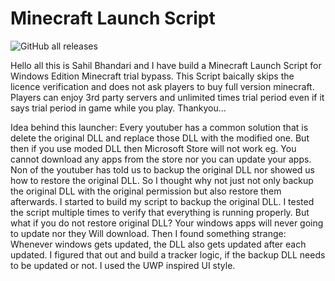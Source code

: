 # Minecraft Launch Script
![GitHub all releases](https://img.shields.io/github/downloads/Sahil12524/Minecraft-Launch-Script/total?color=g&style=for-the-badge)

Hello all this is Sahil Bhandari and I have build a Minecraft Launch Script for Windows Edition Minecraft trial bypass.
This Script baically skips the licence verification and does not ask players to buy full version minecraft.
Players can enjoy 3rd party servers and unlimited times trial period even if it says trial period in game while you play.
Thankyou...

Idea behind this launcher:
Every youtuber has a common solution that is delete the original DLL and replace those DLL with the modified one.
But then if you use moded DLL then Microsoft Store will not work eg. You cannot download any apps from the store nor you can update your apps.
Non of the youtuber has told us to backup the original DLL nor showed us how to restore the original DLL.
So I thought why not just not only backup the original DLL with the original permission but also restore them afterwards.
I started to build my script to backup the original DLL.
I tested the script multiple times to verify that everything is running properly.
But what if you do not restore original DLL?
Your windows apps will never going to update nor they Will download.
Then I found something strange:
Whenever windows gets updated, the DLL also gets updated after each updated.
I figured that out and build a tracker logic, if the backup DLL needs to be updated or not.
I used the UWP inspired UI style.
